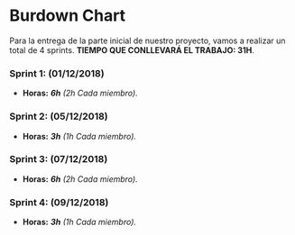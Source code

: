 # Burdown Chart

Para la entrega de la parte inicial de nuestro proyecto, vamos a realizar un total de 4 sprints.
**TIEMPO QUE CONLLEVARÁ EL TRABAJO: 31H**.

### Sprint 1: (01/12/2018)

- **Horas:** _**6h** (2h Cada miembro)._

### Sprint 2: (05/12/2018)

- **Horas:** _**3h** (1h Cada miembro)._

### Sprint 3: (07/12/2018)

- **Horas:** _**6h** (2h Cada miembro)._

### Sprint 4: (09/12/2018)

- **Horas:** _**3h** (1h Cada miembro)._
